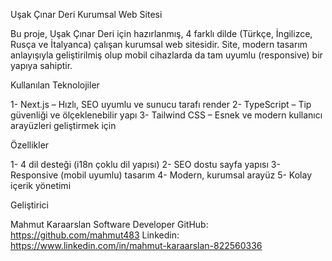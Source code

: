 Uşak Çınar Deri Kurumsal Web Sitesi

Bu proje, Uşak Çınar Deri için hazırlanmış, 4 farklı dilde (Türkçe, İngilizce, Rusça ve İtalyanca) çalışan kurumsal web sitesidir.
Site, modern tasarım anlayışıyla geliştirilmiş olup mobil cihazlarda da tam uyumlu (responsive) bir yapıya sahiptir.

Kullanılan Teknolojiler

1- Next.js – Hızlı, SEO uyumlu ve sunucu tarafı render
2- TypeScript – Tip güvenliği ve ölçeklenebilir yapı
3- Tailwind CSS – Esnek ve modern kullanıcı arayüzleri geliştirmek için

Özellikler

1- 4 dil desteği (i18n çoklu dil yapısı)
2- SEO dostu sayfa yapısı
3- Responsive (mobil uyumlu) tasarım
4- Modern, kurumsal arayüz
5- Kolay içerik yönetimi

Geliştirici

Mahmut Karaarslan
Software Developer
GitHub: https://github.com/mahmut483
Linkedin: https://www.linkedin.com/in/mahmut-karaarslan-822560336